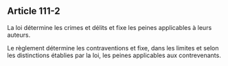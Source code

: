 Article 111-2
----
La loi détermine les crimes et délits et fixe les peines applicables à leurs
auteurs.

Le règlement détermine les contraventions et fixe, dans les limites et selon les
distinctions établies par la loi, les peines applicables aux contrevenants.
